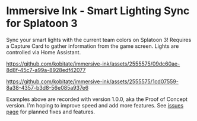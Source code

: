 # Immersive Ink - Smart Lighting Sync for Splatoon 3

Sync your smart lights with the current team colors on Splatoon 3! Requires a
Capture Card to gather information from the game screen. Lights are controlled 
via Home Assistant.

https://github.com/kobitate/immersive-ink/assets/2555575/09dc60ae-8d8f-45c7-a99a-8928edf42077

https://github.com/kobitate/immersive-ink/assets/2555575/1cd07559-8a38-4357-b3d8-56e085a937e6

Examples above are recorded with version 1.0.0, aka the Proof of Concept version.
I'm hoping to improve speed and add more features. See [issues page](https://github.com/kobitate/immersive-ink/issues) 
for planned fixes and features.
